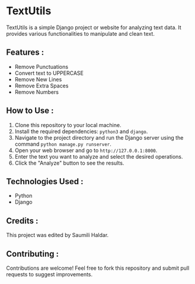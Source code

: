 # TextUtils

TextUtils is a simple Django project or website for analyzing text data. It provides various functionalities to manipulate and clean text.

## Features :
- Remove Punctuations
- Convert text to UPPERCASE
- Remove New Lines
- Remove Extra Spaces
- Remove Numbers

## How to Use :
1. Clone this repository to your local machine.
2. Install the required dependencies: `python3` and `django`.
3. Navigate to the project directory and run the Django server using the command `python manage.py runserver`.
4. Open your web browser and go to `http://127.0.0.1:8000`.
5. Enter the text you want to analyze and select the desired operations.
6. Click the "Analyze" button to see the results.

## Technologies Used :
- Python
- Django

## Credits :
This project was edited by Saumili Haldar.

## Contributing :
Contributions are welcome! Feel free to fork this repository and submit pull requests to suggest improvements.
